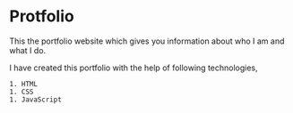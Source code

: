 # Protfolio

This the portfolio website which gives you information about who I am and what I do.

I have created this portfolio with the help of following technologies,

    1. HTML
    1. CSS
    1. JavaScript